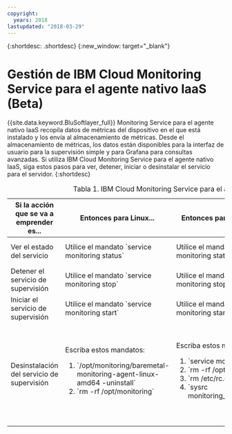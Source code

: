 ```yaml
---
copyright:
  years: 2018
lastupdated: "2018-03-29"
---
```


{:shortdesc: .shortdesc}
{:new_window: target="_blank"}

# Gestión de IBM Cloud Monitoring Service para el agente nativo IaaS (Beta)

{{site.data.keyword.BluSoftlayer_full}} Monitoring Service para el agente nativo IaaS recopila datos de métricas del dispositivo en el que está instalado y los envía al almacenamiento de métricas. Desde el almacenamiento de métricas, los datos están disponibles para la interfaz de usuario para la supervisión simple y para Grafana para consultas avanzadas.
Si utiliza IBM Cloud Monitoring Service para el agente nativo IaaS, siga estos pasos para ver, detener, iniciar o desinstalar el servicio para el servidor.
{:shortdesc}

<table>
   <CAPTION>Tabla 1. IBM Cloud Monitoring Service para el agente nativo IaaS</CAPTION>
   <THEAD>
   <TR>
   <th>Si la acción que se va a emprender es...</th>
   <th>Entonces para Linux...</th>
     <th>Entonces para FreeBSD...</th>
     <th>Entonces para Windows...</th>
   </TR>
   </THEAD>
   <TBODY>
   <tr>
   <td>Ver el estado del servicio</td>
   <td>
   Utilice el mandato `service monitoring status`
   </td>
     <td>
   Utilice el mandato `service monitoring status`
   </td>
     <td>
   Utilice el mandato `sc.exe query monitoring`
   </td>
   </tr>
   <tr>
   <td>Detener el servicio de supervisión</td>
   <td>
   Utilice el mandato `service monitoring stop`
   </td>
     <td>
   Utilice el mandato `service monitoring stop`
   </td>
     <td>
   Utilice el mandato `sc.exe stop monitoring`
   </td>
   </tr>
       <tr>
   <td>Iniciar el servicio de supervisión</td>
   <td>
   Utilice el mandato `service monitoring start`
   </td>
     <td>
   Utilice el mandato `service monitoring start`
   </td>
     <td>
   Utilice el mandato `sc.exe start monitoring`
   </td>
   </tr>
       <tr>
   <td>Desinstalación del servicio de supervisión</td>
   <td>Escriba estos mandatos:
     <ol>
       <li>`/opt/monitoring/baremetal-monitoring-agent-linux-amd64 -uninstall`</li>
       <li>`rm -rf /opt/monitoring`</li>
     </ol>
   </td>
     <td>Escriba estos mandatos:
  <ol>
    <li>`service monitoring stop`</li>
    <li>`rm -rf /opt/monitoring`</li>
    <li>`rm /etc/rc.d/monitoring`</li>
<li>`sysrc monitoring_enable="NO"`</li>
     </ol>
   </td>
     <td>Siga estos pasos:
 <ol>
       <li>Abra **Agregar o quitar programas**.</li>
       <li>Seleccione **IBM Cloud Monitoring Agent**</li>
   <li>Pulse **Desinstalar**.</li>
     </ol>
   </td>
   </tr>
   </TBODY>
   </table>



